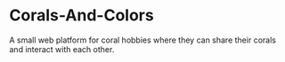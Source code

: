 # Corals-And-Colors
A small web platform for coral hobbies where they can share their corals and interact with each other.
